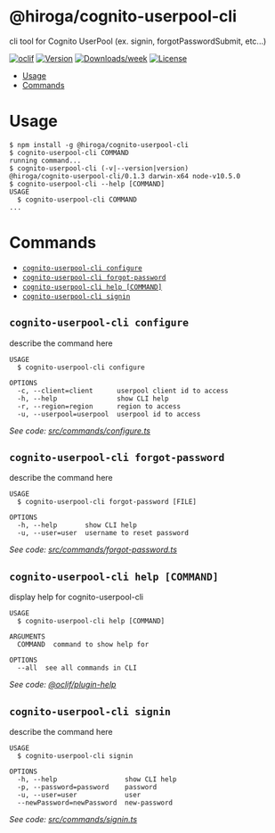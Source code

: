 @hiroga/cognito-userpool-cli
============================

cli tool for Cognito UserPool (ex. signin, forgotPasswordSubmit, etc...)

[![oclif](https://img.shields.io/badge/cli-oclif-brightgreen.svg)](https://oclif.io)
[![Version](https://img.shields.io/npm/v/@hiroga/cognito-userpool-cli.svg)](https://npmjs.org/package/@hiroga/cognito-userpool-cli)
[![Downloads/week](https://img.shields.io/npm/dw/@hiroga/cognito-userpool-cli.svg)](https://npmjs.org/package/@hiroga/cognito-userpool-cli)
[![License](https://img.shields.io/npm/l/@hiroga/cognito-userpool-cli.svg)](https://github.com/hiroga-cc/cognito-userpool-cli/blob/master/package.json)

<!-- toc -->
* [Usage](#usage)
* [Commands](#commands)
<!-- tocstop -->
# Usage
<!-- usage -->
```sh-session
$ npm install -g @hiroga/cognito-userpool-cli
$ cognito-userpool-cli COMMAND
running command...
$ cognito-userpool-cli (-v|--version|version)
@hiroga/cognito-userpool-cli/0.1.3 darwin-x64 node-v10.5.0
$ cognito-userpool-cli --help [COMMAND]
USAGE
  $ cognito-userpool-cli COMMAND
...
```
<!-- usagestop -->
# Commands
<!-- commands -->
* [`cognito-userpool-cli configure`](#cognito-userpool-cli-configure)
* [`cognito-userpool-cli forgot-password`](#cognito-userpool-cli-forgot-password-file)
* [`cognito-userpool-cli help [COMMAND]`](#cognito-userpool-cli-help-command)
* [`cognito-userpool-cli signin`](#cognito-userpool-cli-signin)

## `cognito-userpool-cli configure`

describe the command here

```
USAGE
  $ cognito-userpool-cli configure

OPTIONS
  -c, --client=client      userpool client id to access
  -h, --help               show CLI help
  -r, --region=region      region to access
  -u, --userpool=userpool  userpool id to access
```

_See code: [src/commands/configure.ts](https://github.com/hiroga-cc/cognito-userpool-cli/blob/v0.1.3/src/commands/configure.ts)_

## `cognito-userpool-cli forgot-password`

describe the command here

```
USAGE
  $ cognito-userpool-cli forgot-password [FILE]

OPTIONS
  -h, --help       show CLI help
  -u, --user=user  username to reset password
```

_See code: [src/commands/forgot-password.ts](https://github.com/hiroga-cc/cognito-userpool-cli/blob/v0.1.3/src/commands/forgot-password.ts)_

## `cognito-userpool-cli help [COMMAND]`

display help for cognito-userpool-cli

```
USAGE
  $ cognito-userpool-cli help [COMMAND]

ARGUMENTS
  COMMAND  command to show help for

OPTIONS
  --all  see all commands in CLI
```

_See code: [@oclif/plugin-help](https://github.com/oclif/plugin-help/blob/v2.1.6/src/commands/help.ts)_

## `cognito-userpool-cli signin`

describe the command here

```
USAGE
  $ cognito-userpool-cli signin

OPTIONS
  -h, --help                 show CLI help
  -p, --password=password    password
  -u, --user=user            user
  --newPassword=newPassword  new-password
```

_See code: [src/commands/signin.ts](https://github.com/hiroga-cc/cognito-userpool-cli/blob/v0.1.3/src/commands/signin.ts)_
<!-- commandsstop -->
